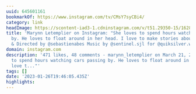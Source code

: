 ```yaml
---
uuid: 645601161
bookmarkOf: https://www.instagram.com/tv/CMsY7syCBi4/
category: link
headImage: https://scontent-iad3-1.cdninstagram.com/v/t51.29350-15/162880359_1370606396642567_2302040915790001897_n.jpg?stp=c364.648.608.607a_dst-jpg_s640x640&_nc_cat=109&ccb=1-7&_nc_sid=8ae9d6&_nc_ohc=1OmvhMou_hkAX9moBfB&_nc_ht=scontent-iad3-1.cdninstagram.com&oh=00_AfAn30o0ARJWuAuY_iNf2k8-_WuE1_NS4rKVJ7V2OSUSqw&oe=65054BDC
title: 'Marynn Letemplier on Instagram: "She loves to spend hours watching cars passing
  by. He loves to float around in her head. I love to make stories about it. . Filmed
  & Directed by @sebastienabes Music by @sentinel.sjl for @quiksilver.womens"'
domain: instagram.com
description: '471 likes, 48 comments - marynn_letemplier on March 21, 2021: "She loves
  to spend hours watching cars passing by. He loves to float around in her head. I
  love t..."'
tags: []
date: '2023-01-26T19:46:05.435Z'
highlights:
---
```



